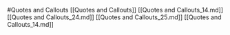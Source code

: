 #Quotes and Callouts 
 [[Quotes and Callouts]]
[[Quotes and Callouts_14.md]]
[[Quotes and Callouts_24.md]]
[[Quotes and Callouts_25.md]]
[[Quotes and Callouts_14.md]]